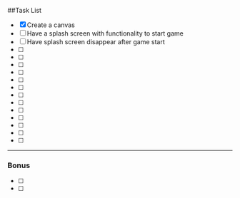 ##Task List

- [x] Create a canvas
- [ ] Have a splash screen with functionality to start game
- [ ] Have splash screen disappear after game start
- [ ]
- [ ]
- [ ]
- [ ]
- [ ]
- [ ]
- [ ]
- [ ]
- [ ]
- [ ]
- [ ]
- [ ]
- [ ]

<hr>

### Bonus

- [ ]
- [ ]
